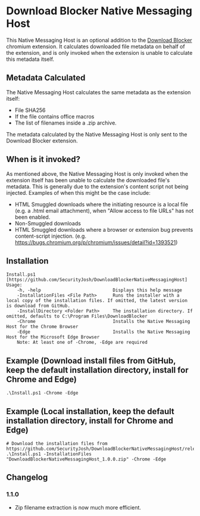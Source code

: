 # Download Blocker Native Messaging Host

This Native Messaging Host is an optional addition to the [Download Blocker](https://github.com/SecurityJosh/DownloadBlocker) chromium extension. It calculates downloaded file metadata on behalf of the extension, and is only invoked when the extension is unable to calculate this metadata itself.

## Metadata Calculated

The Native Messaging Host calculates the same metadata as the extension itself:

* File SHA256
* If the file contains office macros
* The list of filenames inside a .zip archive.

The metadata calculated by the Native Messaging Host is only sent to the Download Blocker extension.

## When is it invoked?

As mentioned above, the Native Messaging Host is only invoked when the extension itself has been unable to calculate the downloaded file's metadata. This is generally due to the extension's content script not being injected. Examples of when this might be the case include:
* HTML Smuggled downloads where the initiating resource is a local file (e.g. a .html email attachment), when "Allow access to file URLs" has not been enabled.
* Non-Smuggled downloads
* HTML Smuggled downloads where a browser or extension bug prevents content-script injection. (e.g. https://bugs.chromium.org/p/chromium/issues/detail?id=1393521)

## Installation

    Install.ps1 [https://github.com/SecurityJosh/DownloadBlockerNativeMessagingHost]
    Usage:
        -h, -help                           Displays this help message
        -InstallationFiles <File Path>      Runs the installer with a local copy of the installation files. If omitted, the latest version is download from GitHub.
        -InstallDirectory <Folder Path>     The installation directory. If omitted, defaults to C:\Program Files\DownloadBlocker
        -Chrome                             Installs the Native Messaging Host for the Chrome Browser
        -Edge                               Installs the Native Messaging Host for the Microsoft Edge Browser
        Note: At least one of -Chrome, -Edge are required

## Example (Download install files from GitHub, keep the default installation directory, install for Chrome and Edge)
    .\Install.ps1 -Chrome -Edge

## Example (Local installation, keep the default installation directory, install for Chrome and Edge)
    # Download the installation files from https://github.com/SecurityJosh/DownloadBlockerNativeMessagingHost/releases
    .\Install.ps1 -InstallationFiles "DownloadBlockerNativeMessagingHost_1.0.0.zip" -Chrome -Edge

## Changelog

### 1.1.0
* Zip filename extraction is now much more efficient.
